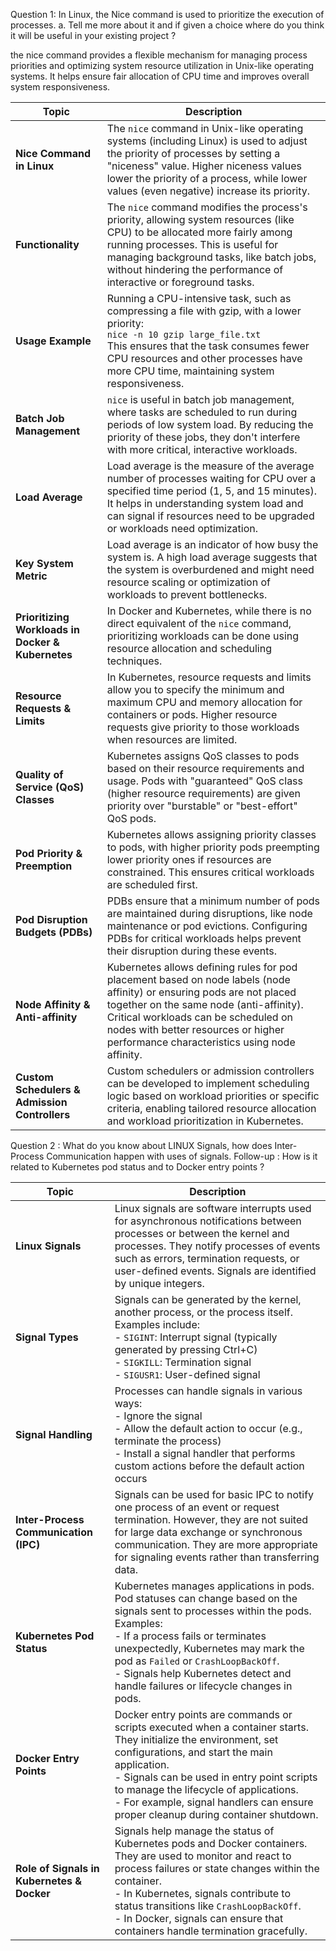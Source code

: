 
Question 1: In Linux, the Nice command is used to prioritize the execution of processes.
a. Tell me more about it and if given a choice where do you think it will be useful in your existing project ?

 the nice command provides a flexible mechanism for managing process priorities and optimizing 
 system resource utilization in Unix-like operating systems. 
 It helps ensure fair allocation of CPU time and improves overall system responsiveness.



| **Topic**                                 | **Description**                                                                                                                                                                                                                                                                                              |
|-------------------------------------------|--------------------------------------------------------------------------------------------------------------------------------------------------------------------------------------------------------------------------------------------------------------------------------------------------------------|
| **Nice Command in Linux**                 | The `nice` command in Unix-like operating systems (including Linux) is used to adjust the priority of processes by setting a "niceness" value. Higher niceness values lower the priority of a process, while lower values (even negative) increase its priority.                                             |
| **Functionality**                         | The `nice` command modifies the process's priority, allowing system resources (like CPU) to be allocated more fairly among running processes. This is useful for managing background tasks, like batch jobs, without hindering the performance of interactive or foreground tasks.                            |
| **Usage Example**                         | Running a CPU-intensive task, such as compressing a file with gzip, with a lower priority: <br> `nice -n 10 gzip large_file.txt` <br> This ensures that the task consumes fewer CPU resources and other processes have more CPU time, maintaining system responsiveness.                                       |
| **Batch Job Management**                  | `nice` is useful in batch job management, where tasks are scheduled to run during periods of low system load. By reducing the priority of these jobs, they don't interfere with more critical, interactive workloads.                                                                                          |
| **Load Average**                          | Load average is the measure of the average number of processes waiting for CPU over a specified time period (1, 5, and 15 minutes). It helps in understanding system load and can signal if resources need to be upgraded or workloads need optimization.                                                    |
| **Key System Metric**                     | Load average is an indicator of how busy the system is. A high load average suggests that the system is overburdened and might need resource scaling or optimization of workloads to prevent bottlenecks.                                                                                                    |
| **Prioritizing Workloads in Docker & Kubernetes** | In Docker and Kubernetes, while there is no direct equivalent of the `nice` command, prioritizing workloads can be done using resource allocation and scheduling techniques.                                                                                                                             |
| **Resource Requests & Limits**            | In Kubernetes, resource requests and limits allow you to specify the minimum and maximum CPU and memory allocation for containers or pods. Higher resource requests give priority to those workloads when resources are limited.                                                                                   |
| **Quality of Service (QoS) Classes**      | Kubernetes assigns QoS classes to pods based on their resource requirements and usage. Pods with "guaranteed" QoS class (higher resource requirements) are given priority over "burstable" or "best-effort" QoS pods.                                                                                          |
| **Pod Priority & Preemption**             | Kubernetes allows assigning priority classes to pods, with higher priority pods preempting lower priority ones if resources are constrained. This ensures critical workloads are scheduled first.                                                                                                              |
| **Pod Disruption Budgets (PDBs)**         | PDBs ensure that a minimum number of pods are maintained during disruptions, like node maintenance or pod evictions. Configuring PDBs for critical workloads helps prevent their disruption during these events.                                                                                              |
| **Node Affinity & Anti-affinity**         | Kubernetes allows defining rules for pod placement based on node labels (node affinity) or ensuring pods are not placed together on the same node (anti-affinity). Critical workloads can be scheduled on nodes with better resources or higher performance characteristics using node affinity.                   |
| **Custom Schedulers & Admission Controllers** | Custom schedulers or admission controllers can be developed to implement scheduling logic based on workload priorities or specific criteria, enabling tailored resource allocation and workload prioritization in Kubernetes.                                                                                  |


Question 2 : What do you know about LINUX Signals, how does Inter-Process Communication happen 
with uses of signals.
Follow-up : How is it related to Kubernetes pod status and to Docker entry points ?



| **Topic**                                | **Description**                                                                                                                                                                                                                                                                                                                                                              |
|------------------------------------------|------------------------------------------------------------------------------------------------------------------------------------------------------------------------------------------------------------------------------------------------------------------------------------------------------------------------------------------------------------------------------|
| **Linux Signals**                        | Linux signals are software interrupts used for asynchronous notifications between processes or between the kernel and processes. They notify processes of events such as errors, termination requests, or user-defined events. Signals are identified by unique integers.                                                                                                     |
| **Signal Types**                         | Signals can be generated by the kernel, another process, or the process itself. Examples include: <br> - `SIGINT`: Interrupt signal (typically generated by pressing Ctrl+C) <br> - `SIGKILL`: Termination signal <br> - `SIGUSR1`: User-defined signal                                                                                                                |
| **Signal Handling**                      | Processes can handle signals in various ways: <br> - Ignore the signal <br> - Allow the default action to occur (e.g., terminate the process) <br> - Install a signal handler that performs custom actions before the default action occurs                                                                                          |
| **Inter-Process Communication (IPC)**    | Signals can be used for basic IPC to notify one process of an event or request termination. However, they are not suited for large data exchange or synchronous communication. They are more appropriate for signaling events rather than transferring data.                                                                          |
| **Kubernetes Pod Status**               | Kubernetes manages applications in pods. Pod statuses can change based on the signals sent to processes within the pods. Examples: <br> - If a process fails or terminates unexpectedly, Kubernetes may mark the pod as `Failed` or `CrashLoopBackOff`. <br> - Signals help Kubernetes detect and handle failures or lifecycle changes in pods. |
| **Docker Entry Points**                 | Docker entry points are commands or scripts executed when a container starts. They initialize the environment, set configurations, and start the main application. <br> - Signals can be used in entry point scripts to manage the lifecycle of applications. <br> - For example, signal handlers can ensure proper cleanup during container shutdown.                |
| **Role of Signals in Kubernetes & Docker** | Signals help manage the status of Kubernetes pods and Docker containers. They are used to monitor and react to process failures or state changes within the container. <br> - In Kubernetes, signals contribute to status transitions like `CrashLoopBackOff`. <br> - In Docker, signals can ensure that containers handle termination gracefully.                        |





